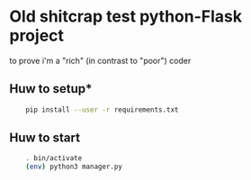 # Old shitcrap test python-Flask project
to prove i'm a "rich" (in contrast to "poor") coder

## Huw to setup*
```Bash
    pip install --user -r requirements.txt
```

## Huw to start
```Bash
    . bin/activate
    (env) python3 manager.py
```
